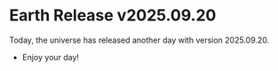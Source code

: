 # Earth Release v2025.09.20
Today, the universe has released another day with version 2025.09.20.
- Enjoy your day!
